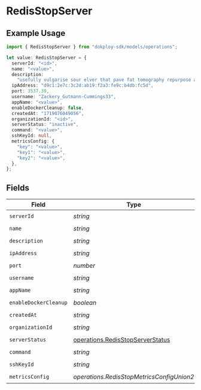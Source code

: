 # RedisStopServer

## Example Usage

```typescript
import { RedisStopServer } from "dokploy-sdk/models/operations";

let value: RedisStopServer = {
  serverId: "<id>",
  name: "<value>",
  description:
    "usefully vulgarise sour elver that pave fat tomography repurpose along",
  ipAddress: "d9c1:2e7c:3c2d:ab19:f2a3:fe9c:b4db:fc5d",
  port: 3537.39,
  username: "Zackery_Gutmann-Cummings33",
  appName: "<value>",
  enableDockerCleanup: false,
  createdAt: "1719076049056",
  organizationId: "<id>",
  serverStatus: "inactive",
  command: "<value>",
  sshKeyId: null,
  metricsConfig: {
    "key": "<value>",
    "key1": "<value>",
    "key2": "<value>",
  },
};
```

## Fields

| Field                                                                                | Type                                                                                 | Required                                                                             | Description                                                                          |
| ------------------------------------------------------------------------------------ | ------------------------------------------------------------------------------------ | ------------------------------------------------------------------------------------ | ------------------------------------------------------------------------------------ |
| `serverId`                                                                           | *string*                                                                             | :heavy_check_mark:                                                                   | N/A                                                                                  |
| `name`                                                                               | *string*                                                                             | :heavy_check_mark:                                                                   | N/A                                                                                  |
| `description`                                                                        | *string*                                                                             | :heavy_check_mark:                                                                   | N/A                                                                                  |
| `ipAddress`                                                                          | *string*                                                                             | :heavy_check_mark:                                                                   | N/A                                                                                  |
| `port`                                                                               | *number*                                                                             | :heavy_check_mark:                                                                   | N/A                                                                                  |
| `username`                                                                           | *string*                                                                             | :heavy_check_mark:                                                                   | N/A                                                                                  |
| `appName`                                                                            | *string*                                                                             | :heavy_check_mark:                                                                   | N/A                                                                                  |
| `enableDockerCleanup`                                                                | *boolean*                                                                            | :heavy_check_mark:                                                                   | N/A                                                                                  |
| `createdAt`                                                                          | *string*                                                                             | :heavy_check_mark:                                                                   | N/A                                                                                  |
| `organizationId`                                                                     | *string*                                                                             | :heavy_check_mark:                                                                   | N/A                                                                                  |
| `serverStatus`                                                                       | [operations.RedisStopServerStatus](../../models/operations/redisstopserverstatus.md) | :heavy_check_mark:                                                                   | N/A                                                                                  |
| `command`                                                                            | *string*                                                                             | :heavy_check_mark:                                                                   | N/A                                                                                  |
| `sshKeyId`                                                                           | *string*                                                                             | :heavy_check_mark:                                                                   | N/A                                                                                  |
| `metricsConfig`                                                                      | *operations.RedisStopMetricsConfigUnion2*                                            | :heavy_check_mark:                                                                   | N/A                                                                                  |